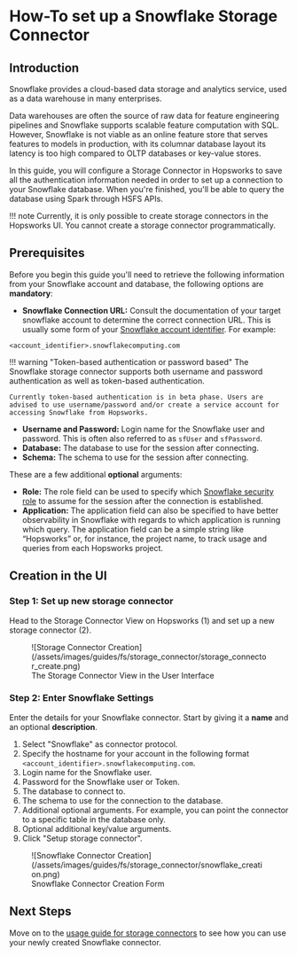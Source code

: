 # How-To set up a Snowflake Storage Connector

## Introduction

Snowflake provides a cloud-based data storage and analytics service, used as a data warehouse in many enterprises. 

Data warehouses are often the source of raw data for feature engineering pipelines and Snowflake supports scalable feature computation with SQL. However, Snowflake is not viable as an online feature store that serves features to models in production, with its columnar database layout its latency is too high compared to OLTP databases or key-value stores.

In this guide, you will configure a Storage Connector in Hopsworks to save all the authentication information needed in order to set up a connection to your Snowflake database.
When you're finished, you'll be able to query the database using Spark through HSFS APIs.

!!! note
    Currently, it is only possible to create storage connectors in the Hopsworks UI. You cannot create a storage connector programmatically.

## Prerequisites

Before you begin this guide you'll need to retrieve the following information from your Snowflake account and database, the following options are **mandatory**:

- **Snowflake Connection URL:** Consult the documentation of your target snowflake account to determine the correct connection URL. This is usually some form of your [Snowflake account identifier](https://docs.snowflake.com/en/user-guide/admin-account-identifier.html). For example:

```
<account_identifier>.snowflakecomputing.com
```

!!! warning "Token-based authentication or password based"
    The Snowflake storage connector supports both username and password authentication as well as token-based authentication.

    Currently token-based authentication is in beta phase. Users are advised to use username/password and/or create a service account for accessing Snowflake from Hopsworks.

- **Username and Password:** Login name for the Snowflake user and password. This is often also referred to as `sfUser` and `sfPassword`.
- **Database:** The database to use for the session after connecting.
- **Schema:** The schema to use for the session after connecting.

These are a few additional **optional** arguments:

- **Role:** The role field can be used to specify which [Snowflake security role](https://docs.snowflake.com/en/user-guide/security-access-control-overview.html#system-defined-roles) to assume for the session after the connection is established.
- **Application:** The application field can also be specified to have better observability in Snowflake with regards to which application is running which query. The application field can be a simple string like “Hopsworks” or, for instance, the project name, to track usage and queries from each Hopsworks project.

## Creation in the UI
### Step 1: Set up new storage connector

Head to the Storage Connector View on Hopsworks (1) and set up a new storage connector (2).

<figure markdown>
  ![Storage Connector Creation](/assets/images/guides/fs/storage_connector/storage_connector_create.png)
  <figcaption>The Storage Connector View in the User Interface</figcaption>
</figure>

### Step 2: Enter Snowflake Settings

Enter the details for your Snowflake connector. Start by giving it a **name** and an optional **description**.

1. Select "Snowflake" as connector protocol.
2. Specify the hostname for your account in the following format `<account_identifier>.snowflakecomputing.com`.
3. Login name for the Snowflake user.
4. Password for the Snowflake user or Token.
5. The database to connect to.
6. The schema to use for the connection to the database.
7. Additional optional arguments. For example, you can point the connector to a specific table in the database only.
8. Optional additional key/value arguments.
9. Click "Setup storage connector".

<figure markdown>
  ![Snowflake Connector Creation](/assets/images/guides/fs/storage_connector/snowflake_creation.png)
  <figcaption>Snowflake Connector Creation Form</figcaption>
</figure>

## Next Steps

Move on to the [usage guide for storage connectors](../usage.md) to see how you can use your newly created Snowflake connector.